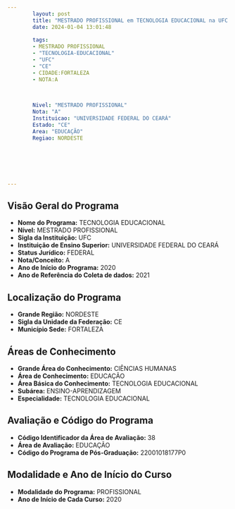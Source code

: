```yaml
---
        layout: post
        title: "MESTRADO PROFISSIONAL em TECNOLOGIA EDUCACIONAL na UFC  "
        date: 2024-01-04 13:01:48
     
        tags:
        - MESTRADO PROFISSIONAL
        - "TECNOLOGIA-EDUCACIONAL"
        - "UFC"
        - "CE"
        - CIDADE:FORTALEZA
        - NOTA:A
        
       

        Nivel: "MESTRADO PROFISSIONAL"
        Nota: "A"
        Instituicao: "UNIVERSIDADE FEDERAL DO CEARÁ"
        Estado: "CE"
        Area: "EDUCAÇÃO"
        Regiao: NORDESTE
        
        
        
        
        
        
---
```

## Visão Geral do Programa
- **Nome do Programa:** TECNOLOGIA EDUCACIONAL
- **Nível:** MESTRADO PROFISSIONAL
- **Sigla da Instituição:** UFC
- **Instituição de Ensino Superior:** UNIVERSIDADE FEDERAL DO CEARÁ
- **Status Jurídico:** FEDERAL
- **Nota/Conceito:** A
- **Ano de Início do Programa:** 2020
- **Ano de Referência do Coleta de dados:** 2021

## Localização do Programa
- **Grande Região:** NORDESTE
- **Sigla da Unidade da Federação:** CE
- **Município Sede:** FORTALEZA

## Áreas de Conhecimento
- **Grande Área do Conhecimento:** CIÊNCIAS HUMANAS
- **Área de Conhecimento:** EDUCAÇÃO
- **Área Básica do Conhecimento:** TECNOLOGIA EDUCACIONAL
- **Subárea:** ENSINO-APRENDIZAGEM
- **Especialidade:** TECNOLOGIA EDUCACIONAL

## Avaliação e Código do Programa
- **Código Identificador da Área de Avaliação:** 38
- **Área de Avaliação:** EDUCAÇÃO
- **Código do Programa de Pós-Graduação:** 22001018177P0


## Modalidade e Ano de Início do Curso
- **Modalidade do Programa:** PROFISSIONAL
- **Ano de Início de Cada Curso:** 2020
